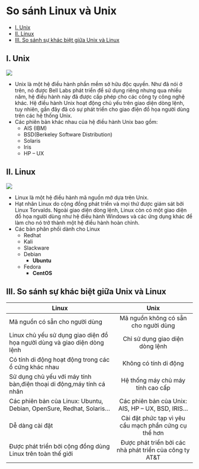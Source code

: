 <a name="So sánh Linux và Unix"></a>

# So sánh Linux và Unix 
- [I. Unix](#1)
- [II. Linux](#2)
- [III. So sánh sự khác biệt giữa Unix và Linux](#3)

<a name ="1"></a>

## I. Unix
![](../images/Distrolinux/unix.png)

- Unix là một hệ điều hành phần mềm sở hữu độc quyền. Như đã nói ở trên, nó được Bell Labs phát triển để sử dụng riêng nhưng qua nhiều năm, hệ điều hành này đã được cấp phép cho các công ty công nghệ khác. Hệ điều hành Unix hoạt động chủ yếu trên giao diện dòng lệnh, tuy nhiên, gần đây đã có sự phát triển cho giao điện đồ họa người dùng trên các hệ thống Unix.
- Các phiên bản khác nhau của hệ điều hành Unix bao gồm:
    - AIS (IBM)
    - BSD(Berkeley Software Distribution)
    - Solaris
    - Iris
    - HP – UX

<a name="2"></a>

## II. Linux
![](../images/Distrolinux/linux.png)

- Linux là một hệ điều hành mã nguồn mở dựa trên Unix.
- Hạt nhân Linux do cộng đồng phát triển và mọi thứ được giám sát bởi Linux Torvalds. Ngoài giao diện dòng lệnh, Linux còn có một giao diện đồ họa người dùng như hệ điều hành Windows và các ứng dụng khác để làm cho nó trở thành một hệ điều hành hoàn chỉnh.
- Các bản phân phối dành cho Linux
    - Redhat
    - Kali
    - Slackware
    - Debian
        - **Ubuntu**
    - Fedora
        - **CentOS**

<a name="3"></a>

## III. So sánh sự khác biệt giữa Unix và Linux

|Linux     |       Unix  | 
| ------------- |:-------------:| 
| Mã nguồn có sẵn cho người dùng     | Mã nguồn không có sẵn cho người dùng | 
| Linux chủ yếu sử dụng giao diện đồ họa người dùng và giao diện dòng lệnh   |Chỉ sử dụng giao diện dòng lệnh      |   
| Có tính di động hoạt động trong các ổ cứng khác nhau  | Không có tính di động    |   
|Sử dụng chủ yếu với máy tính bàn,điện thoại di động,máy tính cá nhân | Hệ thống máy chủ máy tính cao cấp|
|Các phiên bản của Linux: Ubuntu, Debian, OpenSure, Redhat, Solaris…|Các phiên bản của Unix: AIS, HP – UX, BSD, IRIS…|
|Dễ dàng cài đặt |Cài đặt phức tạp vì yêu cầu mạch phần cứng cụ thể hơn|
|Được phát triển bởi cộng đồng dùng Linux trên toàn thế giới| Được phát triển bởi các nhà phát triển của công ty AT&T|
